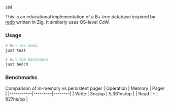 `zbd`

This is an educational implementation of a B+ tree database inspired by [redb](https://github.com/cberner/redb) written in Zig. It similarly uses OS-level CoW. 

### Usage

```bash
# Run the demo
just test 

# Run the benchmark 
just bench
```

### Benchmarks
Comparison of in-memory vs persistent pager
| Operation | Memory | Pager |
|-----------|---------|--------|
| Write | 3ns/op | 5,361ns/op |
| Read | - | 827ns/op |

